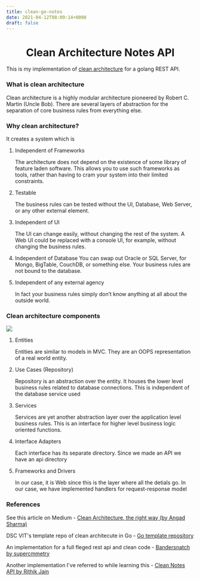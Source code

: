 ```yaml
---
title: clean-go-notes
date: 2021-04-12T08:09:14+0000
draft: false
---
```

<div align="center"><h1>Clean Architecture Notes API</h1></div>

This is my implementation of [clean architecture](https://blog.cleancoder.com/uncle-bob/2012/08/13/the-clean-architecture.html) for a golang REST API.

### What is clean architecture

Clean architecture is a highly modular architecture pioneered by Robert C. Martin (Uncle Bob). There are several layers of abstraction for the separation of core business rules from everything else.

### Why clean architecture?

It creates a system which is 

1. Independent of Frameworks

    The architecture does not depend on the existence of some library of feature laden software. This allows you to use such frameworks as tools, rather than having to cram your system into their limited constraints.

2. Testable

    The business rules can be tested without the UI, Database, Web Server, or any other external element.

3. Independent of UI

    The UI can change easily, without changing the rest of the system. A Web UI could be replaced with a console UI, for example, without changing the business rules.
4. Independent of Database 
    You can swap out Oracle or SQL Server, for Mongo, BigTable, CouchDB, or something else. Your business rules are not bound to the database.
5. Independent of any external agency

    In fact your business rules simply don’t know anything at all about the outside world.


### Clean architecture components

![](https://blog.cleancoder.com/uncle-bob/images/2012-08-13-the-clean-architecture/CleanArchitecture.jpg)


1. Entities

    Entities are similar to models in MVC. They are an OOPS representation of a real world entity.

2. Use Cases (Repository)

    Repository is an abstraction over the entity. It houses the lower level business rules related to database connections. This is independent of the database service used

3. Services

    Services are yet another abstraction layer over the application level business rules. This is an interface for higher level business logic oriented functions.
    
4. Interface Adapters

    Each interface has its separate directory. Since we made an API we have an api directory

5. Frameworks and Drivers

    In our case, it is Web since this is the layer where all the detials go. In our case, we have implemented handlers for request-response model


### References

See this article on Medium - [Clean Architecture, the right way (by Angad Sharma)](https://medium.com/gdg-vit/clean-architecture-the-right-way-d83b81ecac6)

DSC VIT's template repo of clean architecute in Go - [Go template repository](https://github.com/GDGVIT/go-template)

An implementation for a full fleged rest api and clean code - [Bandersnatch by supercmmetry](https://github.com/supercmmetry/bandersnatch)

Another implementation I've referred to while learning this - [Clean Notes API by Rithik Jain](https://github.com/rithikjain/CleanNotesApi)